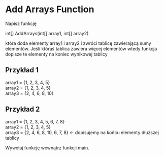 # Add Arrays Function
Napisz funkcję

int[] AddArrays(int[] array1, int[] array2)

która doda elementy array1 i array2 i zwróci tablicę zawierającą sumy elementów. 
Jeśli któraś tablica zawiera więcej elementów wtedy funkcja dopisze te elementy na koniec wynikowej tablicy

## Przykład 1
array1 = {1, 2, 3, 4, 5} \
array2 = {1, 2, 3, 4, 5} \
array3 = {2, 4, 6, 8, 10}

## Przykład 2
array1 = {1, 2, 3, 4, 5, 6, 7, 8} \
array2 = {1, 2, 3, 4, 5} \
array3 = {2, 4, 6, 8, 10, 6, 7, 8} <- dopisujemy na końcu elementy dłuższej tablicy

Wywołaj funkcję wewnątrz funkcji main.
